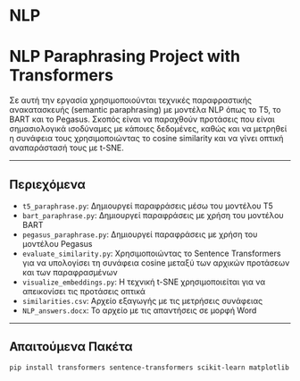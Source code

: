 # NLP
#  NLP Paraphrasing Project with Transformers

Σε αυτή την εργασία χρησιμοποιούνται τεχνικές παραφραστικής ανακατασκευής (semantic paraphrasing) με μοντέλα NLP όπως το T5, το BART και το Pegasus. Σκοπός είναι να παραχθούν προτάσεις που είναι σημασιολογικά ισοδύναμες με κάποιες δεδομένες, καθώς και να μετρηθεί η συνάφεια τους χρησιμοποιώντας το cosine similarity και να γίνει οπτική αναπαράστασή τους με t-SNE.

---

##  Περιεχόμενα

- `t5_paraphrase.py`: Δημιουργεί παραφράσεις μέσω του μοντέλου T5
- `bart_paraphrase.py`: Δημιουργεί παραφράσεις με χρήση του μοντέλου BART
- `pegasus_paraphrase.py`: Δημιουργεί παραφράσεις με χρήση του μοντέλου Pegasus
- `evaluate_similarity.py`: Χρησιμοποιώντας το Sentence Transformers για να υπολογίσει τη συνάφεια cosine μεταξύ των αρχικών προτάσεων και των παραφρασμένων
- `visualize_embeddings.py`: Η τεχνική t-SNE χρησιμοποιείται για να απεικονίσει τις προτάσεις οπτικά
- `similarities.csv`: Αρχείο εξαγωγής με τις μετρήσεις συνάφειας
- `NLP_answers.docx`: Το αρχείο με τις απαντήσεις σε μορφή Word

---

##  Απαιτούμενα Πακέτα


```bash
pip install transformers sentence-transformers scikit-learn matplotlib pandas
